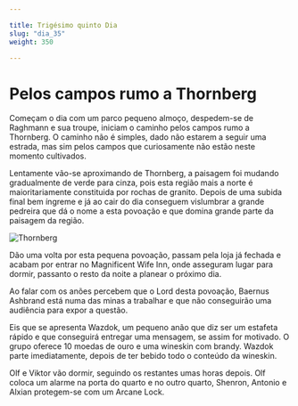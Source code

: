 ```yaml
---

title: Trigésimo quinto Dia 
slug: "dia_35"
weight: 350

---
```


# Pelos campos rumo a Thornberg

Começam o dia com um parco pequeno almoço, despedem-se de Raghmann e sua troupe, iniciam o caminho pelos campos rumo a Thornberg. O caminho não é simples, dado não estarem a seguir uma estrada, mas sim pelos campos que curiosamente não estão neste momento cultivados. 

Lentamente vão-se aproximando de Thornberg, a paisagem foi mudando gradualmente de verde para cinza, pois esta região mais a norte é maioritariamente constituida por rochas de granito. Depois de uma subida final bem íngreme e já ao cair do dia conseguem vislumbrar a grande pedreira que dá o nome a esta povoação e que domina grande parte da paisagem da região. 

![Thornberg](/images/Thornberg.jpg)

Dão uma volta por esta pequena povoação, passam pela loja já fechada e acabam por entrar no Magnificent Wife Inn, onde asseguram lugar para dormir, passanto o resto da noite a planear o próximo dia.

Ao falar com os anões percebem que o Lord desta povoação, Baernus Ashbrand está numa das minas a trabalhar e que não conseguirão uma audiência para expor a questão.

Eis que se apresenta Wazdok, um pequeno anão que diz ser um estafeta rápido e que conseguirá entregar uma mensagem, se assim for motivado. O grupo oferece 10 moedas de ouro e uma wineskin com brandy. Wazdok parte imediatamente, depois de ter bebido todo o conteúdo da wineskin.

Olf e Viktor vão dormir, seguindo os restantes umas horas depois. Olf coloca um alarme na porta do quarto e no outro quarto, Shenron, Antonio e Alxian protegem-se com um Arcane Lock.
